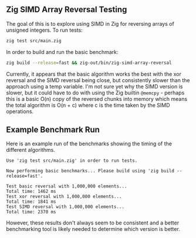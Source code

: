 ## Zig SIMD Array Reversal Testing
The goal of this is to explore using SIMD in Zig for reversing arrays of unsigned integers. 
To run tests:
```bash
zig test src/main.zig
```
In order to build and run the basic benchmark:
```bash
zig build --release=fast && zig-out/bin/zig-simd-array-reversal
```
Currently, it appears that the basic algorithm works the best with the xor reversal and the SIMD reversal being close, but consistently slower than the approach using a temp variable. I'm not sure yet why the SIMD version is slower, 
but it could have to do with using the Zig builtin `@memcpy` - perhaps this is a basic O(n) copy of the reversed chunks into memory which means the total algorithm is O(n + c) where c is the time taken by the SIMD operations.

## Example Benchmark Run
Here is an example run of the benchmarks showing the timing of the different algorithms.
```test
Use 'zig test src/main.zig' in order to run tests.

Now performing basic benchmarks... Please build using 'zig build --release=fast'.

Test basic reversal with 1,000,000 elements...
Total time: 1462 ms
Test xor reversal with 1,000,000 elements...
Total time: 1841 ms
Test SIMD reversal with 1,000,000 elements...
Total time: 2370 ms
```

However, these results don't always seem to be consistent and a better benchmarking tool is likely needed to determine which version is better.
